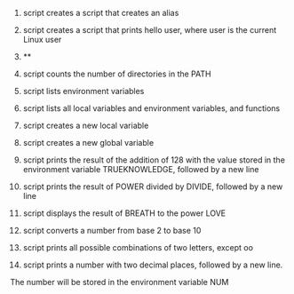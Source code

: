 1) script creates a script that creates an alias

2) script creates a script that prints hello user, where user is the current Linux user


3) **

4) script counts the number of directories in the PATH

5) script lists environment variables

6) script lists all local variables and environment variables, and functions

7) script  creates a new local variable

8) script creates a new global variable

9) script prints the result of the addition of 128 with the value stored in the environment variable TRUEKNOWLEDGE, followed by a new line

10) script prints the result of POWER divided by DIVIDE, followed by a new line

11) script displays the result of BREATH to the power LOVE

12) script converts a number from base 2 to base 10

13) script prints all possible combinations of two letters, except oo

14) script prints a number with two decimal places, followed by a new line.

The number will be stored in the environment variable NUM
